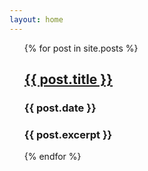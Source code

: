 ```yaml
---
layout: home
---
```


<ul>
  {% for post in site.posts %}
    <h2><a href="{{ post.url }}">{{ post.title }}</a></h2>
    <h3>{{ post.date }}</h3>
    <h3>{{ post.excerpt }}</h3>
  {% endfor %}
</ul>
